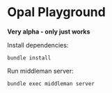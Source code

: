 # Opal Playground

**Very alpha - only just works**

Install dependencies:

```
bundle install
```

Run middleman server:

```
bundle exec middleman server
```
